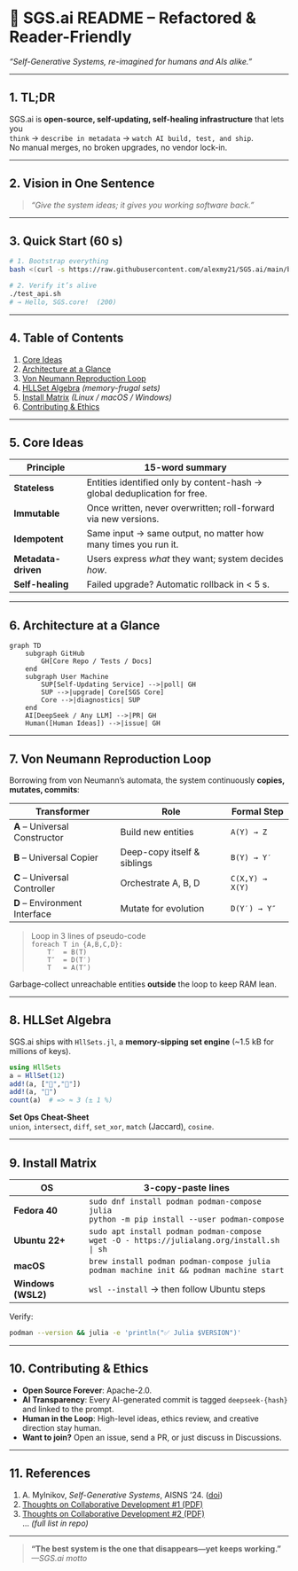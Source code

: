 # 🚀 SGS.ai README – Refactored & Reader-Friendly  
*“Self-Generative Systems, re-imagined for humans and AIs alike.”*

---

## 1. TL;DR
SGS.ai is **open-source, self-updating, self-healing infrastructure** that lets you  
`think` → `describe in metadata` → `watch AI build, test, and ship`.  
No manual merges, no broken upgrades, no vendor lock-in.

---

## 2. Vision in One Sentence
> *“Give the system ideas; it gives you working software back.”*

---

## 3. Quick Start (60 s)

```bash
# 1. Bootstrap everything
bash <(curl -s https://raw.githubusercontent.com/alexmy21/SGS.ai/main/bootstrap.sh)

# 2. Verify it’s alive
./test_api.sh
# → Hello, SGS.core!  (200)
```

---

## 4. Table of Contents
1. [Core Ideas](#core-ideas)  
2. [Architecture at a Glance](#architecture-at-a-glance)  
3. [Von Neumann Reproduction Loop](#von-neumann-reproduction-loop)  
4. [HLLSet Algebra](#hllset-algebra) *(memory-frugal sets)*  
5. [Install Matrix](#install-matrix) *(Linux / macOS / Windows)*  
6. [Contributing & Ethics](#contributing--ethics)  

---

## 5. Core Ideas

| Principle | 15-word summary |
|---|---|
| **Stateless** | Entities identified only by content-hash → global deduplication for free. |
| **Immutable** | Once written, never overwritten; roll-forward via new versions. |
| **Idempotent** | Same input → same output, no matter how many times you run it. |
| **Metadata-driven** | Users express *what* they want; system decides *how*. |
| **Self-healing** | Failed upgrade? Automatic rollback in < 5 s. |

---

## 6. Architecture at a Glance

```mermaid
graph TD
    subgraph GitHub
        GH[Core Repo / Tests / Docs]
    end
    subgraph User Machine
        SUP[Self-Updating Service] -->|poll| GH
        SUP -->|upgrade| Core[SGS Core]
        Core -->|diagnostics| SUP
    end
    AI[DeepSeek / Any LLM] -->|PR| GH
    Human([Human Ideas]) -->|issue| GH
```

---

## 7. Von Neumann Reproduction Loop
Borrowing from von Neumann’s automata, the system continuously **copies, mutates, commits**:

| Transformer | Role | Formal Step |
|---|---|---|
| **A** – Universal Constructor | Build new entities | `A(Y) → Z` |
| **B** – Universal Copier | Deep-copy itself & siblings | `B(Y) → Y′` |
| **C** – Universal Controller | Orchestrate A, B, D | `C(X,Y) → X(Y)` |
| **D** – Environment Interface | Mutate for evolution | `D(Y′) → Y″` |

> Loop in 3 lines of pseudo-code  
> `foreach T in {A,B,C,D}:`  
> `    T′  = B(T)`  
> `    T″  = D(T′)`  
> `    T   = A(T″)`  

Garbage-collect unreachable entities **outside** the loop to keep RAM lean.

---

## 8. HLLSet Algebra
SGS.ai ships with `HllSets.jl`, a **memory-sipping set engine** (~1.5 kB for millions of keys).

```julia
using HllSets
a = HllSet(12)
add!(a, ["🍎","🍌"])
add!(a, "🍒")
count(a)  # => ≈ 3 (± 1 %)
```

**Set Ops Cheat-Sheet**  
`union`, `intersect`, `diff`, `set_xor`, `match` (Jaccard), `cosine`.

---

## 9. Install Matrix

| OS | 3-copy-paste lines |
|---|---|
| **Fedora 40** | `sudo dnf install podman podman-compose julia`<br>`python -m pip install --user podman-compose` |
| **Ubuntu 22+** | `sudo apt install podman podman-compose`<br>`wget -O - https://julialang.org/install.sh \| sh` |
| **macOS** | `brew install podman podman-compose julia`<br>`podman machine init && podman machine start` |
| **Windows (WSL2)** | `wsl --install` → then follow Ubuntu steps |

Verify:
```bash
podman --version && julia -e 'println("✅ Julia $VERSION")'
```

---

## 10. Contributing & Ethics

- **Open Source Forever**: Apache-2.0.  
- **AI Transparency**: Every AI-generated commit is tagged `deepseek-{hash}` and linked to the prompt.  
- **Human in the Loop**: High-level ideas, ethics review, and creative direction stay human.  
- **Want to join?** Open an issue, send a PR, or just discuss in Discussions.

---

## 11. References
1. A. Mylnikov, *Self-Generative Systems*, AISNS ’24. ([doi](https://doi.org/10.1145/3714334.3714392))  
2. [Thoughts on Collaborative Development #1 (PDF)](https://github.com/alexmy21/SGS.ai/blob/main/.PDF/Thoughts%20on%20Collaborative%20Development_1.pdf)  
3. [Thoughts on Collaborative Development #2 (PDF)](https://github.com/alexmy21/SGS.ai/blob/main/.PDF/Thoughts%20on%20Collaborative%20Development_2.pdf)  
… *(full list in repo)*

---

> **“The best system is the one that disappears—yet keeps working.”**  
> *—SGS.ai motto*